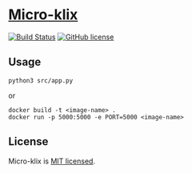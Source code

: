 # [Micro-klix](https://micro-klix.herokuapp.com)

[![Build Status](https://travis-ci.org/malcodeman/micro-klix.svg?branch=master)](https://travis-ci.org/malcodeman/micro-klix)
[![GitHub license](https://img.shields.io/badge/license-MIT-blue.svg)](https://github.com/malcodeman/micro-klix/blob/master/LICENSE)

## Usage

```
python3 src/app.py
```

or

```
docker build -t <image-name> .
docker run -p 5000:5000 -e PORT=5000 <image-name>
```

## License

Micro-klix is [MIT licensed](./LICENSE).
